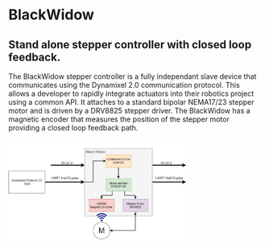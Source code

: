 # BlackWidow

## Stand alone stepper controller with closed loop feedback.

The BlackWidow stepper controller is a fully independant slave device that communicates using the Dynamixel 2.0 communication protocol.
This allows a developer to rapidly integrate actuators into their robotics project using a common API. It attaches to a standard bipolar NEMA17/23 stepper motor and is driven by a DRV8825 stepper driver. The BlackWidow has a magnetic encoder that measures the position of the stepper motor providing a closed loop feedback path. 

<img src="https://github.com/jbiams77/Images/blob/master/BlackWidow_blackbox.PNG?raw=true" width="70%">

